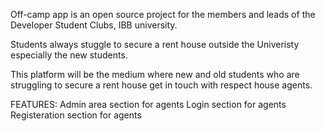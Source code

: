 Off-camp app is an open source project for the members and leads of the Developer Student Clubs, IBB university. 

Students always stuggle to secure a rent house outside the Univeristy especially the new students.

This platform will be the medium where new and old students who are struggling to secure a rent house get in touch with respect house agents.

FEATURES:
Admin area section for agents
Login section for agents 
Registeration section for agents 
 
